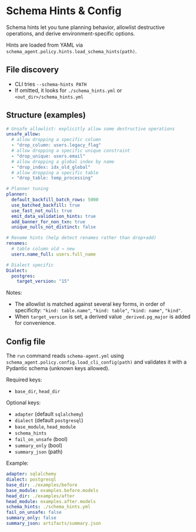 # Schema Hints & Config

Schema hints let you tune planning behavior, allowlist destructive operations, and derive environment-specific options.

Hints are loaded from YAML via `schema_agent.policy.hints.load_schema_hints(path)`.

## File discovery

- CLI tries `--schema-hints PATH`
- If omitted, it looks for `./schema_hints.yml` or `<out_dir>/schema_hints.yml`

## Structure (examples)

```yaml
# Unsafe allowlist: explicitly allow some destructive operations
unsafe_allow:
  # allow dropping a specific column
  - "drop_column: users.legacy_flag"
  # allow dropping a specific unique constraint
  - "drop_unique: users.email"
  # allow dropping a global index by name
  - "drop_index: idx_old_global"
  # allow dropping a specific table
  - "drop_table: temp_processing"

# Planner tuning
planner:
  default_backfill_batch_rows: 5000
  use_batched_backfill: true
  use_fast_not_null: true
  emit_data_validation_hints: true
  add_banner_for_non_txn: true
  unique_nulls_not_distinct: false

# Rename hints (help detect renames rather than drop+add)
renames:
  # table column old → new
  users.name_full: users.full_name

# Dialect specific
Dialect:
  postgres:
    target_version: "15"
```

Notes:
- The allowlist is matched against several key forms, in order of specificity: `"kind: table.name"`, `"kind: table"`, `"kind: name"`, `"kind"`.
- When `target_version` is set, a derived value `_derived.pg_major` is added for convenience.

## Config file

The `run` command reads `schema-agent.yml` using `schema_agent.policy.config.load_cli_config(path)` and validates it with a Pydantic schema (unknown keys allowed).

Required keys:
- `base_dir`, `head_dir`

Optional keys:
- `adapter` (default `sqlalchemy`)
- `dialect` (default `postgresql`)
- `base_module`, `head_module`
- `schema_hints`
- `fail_on_unsafe` (bool)
- `summary_only` (bool)
- `summary_json` (path)

Example:

```yaml
adapter: sqlalchemy
dialect: postgresql
base_dir: ./examples/before
base_module: examples.before.models
head_dir: ./examples/after
head_module: examples.after.models
schema_hints: ./schema_hints.yml
fail_on_unsafe: false
summary_only: false
summary_json: artifacts/summary.json
```